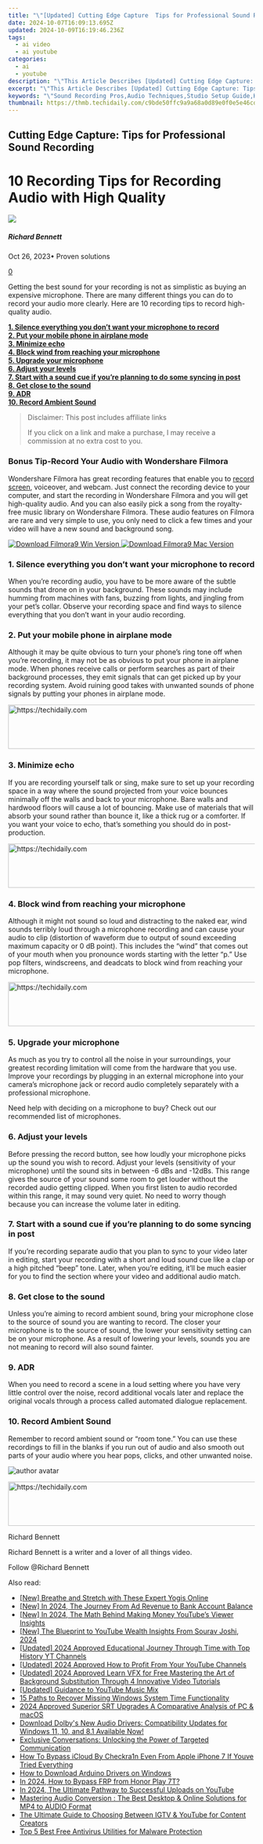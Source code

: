 ```yaml
---
title: "\"[Updated] Cutting Edge Capture  Tips for Professional Sound Recording for 2024\""
date: 2024-10-07T16:09:13.695Z
updated: 2024-10-09T16:19:46.236Z
tags:
  - ai video
  - ai youtube
categories:
  - ai
  - youtube
description: "\"This Article Describes [Updated] Cutting Edge Capture: Tips for Professional Sound Recording for 2024\""
excerpt: "\"This Article Describes [Updated] Cutting Edge Capture: Tips for Professional Sound Recording for 2024\""
keywords: "\"Sound Recording Pros,Audio Techniques,Studio Setup Guide,High-Quality Recordings,Capture Clear Sounds,Audio Editing Basics,Professional Microphones\""
thumbnail: https://thmb.techidaily.com/c9bde50ffc9a9a68a0d89e0f0e5e46cd2e144cb4ea5d9637c925f68f1f756db1.jpg
---
```


## Cutting Edge Capture: Tips for Professional Sound Recording

# 10 Recording Tips for Recording Audio with High Quality

![](https://images.wondershare.com/filmora/article-images/richard-bennett.jpg)

##### Richard Bennett

 Oct 26, 2023• Proven solutions

[0](#commentsBoxSeoTemplate)

Getting the best sound for your recording is not as simplistic as buying an expensive microphone. There are many different things you can do to record your audio more clearly. Here are 10 recording tips to record high-quality audio.

[**1\. Silence everything you don’t want your microphone to record**](#Silence)  
[**2\. Put your mobile phone in airplane mode**](#airplane-mode)  
[**3\. Minimize echo**](#Minimize-echo)  
[**4\. Block wind from reaching your microphone**](#Block-wind)  
[**5\. Upgrade your microphone**](#Upgrade-your-microphone)  
[**6\. Adjust your levels**](#Adjust-your-levels)  
[**7\. Start with a sound cue if you’re planning to do some syncing in post**](#sound-cue)  
[**8\. Get close to the sound**](#Get-close-to-the-sound)  
[**9\. ADR**](#ADR)  
[**10\. Record Ambient Sound**](#Record-Ambient-Sound)

>  Disclaimer: This post includes affiliate links
>
>  If you click on a link and make a purchase, I may receive a commission at no extra cost to you.
>

### Bonus Tip-Record Your Audio with Wondershare Filmora

Wondershare Filmora has great recording features that enable you to [record screen](https://tools.techidaily.com/wondershare/filmora/download/), voiceover, and webcam. Just connect the recording device to your computer, and start the recording in Wondershare Filmora and you will get high-quality audio. And you can also easily pick a song from the royalty-free music library on Wondershare Filmora. These audio features on Filmora are rare and very simple to use, you only need to click a few times and your video will have a new sound and background song.

[![Download Filmora9 Win Version](https://images.wondershare.com/filmora/guide/download-btn-win.jpg) ](https://tools.techidaily.com/wondershare/filmora/download/) [![Download Filmora9 Mac Version](https://images.wondershare.com/filmora/guide/download-btn-mac.jpg) ](https://tools.techidaily.com/wondershare/filmora/download/)

### **1\. Silence everything you don’t want your microphone to record**

When you’re recording audio, you have to be more aware of the subtle sounds that drone on in your background. These sounds may include humming from machines with fans, buzzing from lights, and jingling from your pet’s collar. Observe your recording space and find ways to silence everything that you don’t want in your audio recording.

### **2\. Put your mobile phone in airplane mode**

Although it may be quite obvious to turn your phone’s ring tone off when you’re recording, it may not be as obvious to put your phone in airplane mode. When phones receive calls or perform searches as part of their background processes, they emit signals that can get picked up by your recording system. Avoid ruining good takes with unwanted sounds of phone signals by putting your phones in airplane mode.

<!-- affiliate ads begin -->
<a href="https://appsumo.8odi.net/c/5597632/2002019/7443" target="_top" id="2002019">
  <img src="//a.impactradius-go.com/display-ad/7443-2002019" border="0" alt="https://techidaily.com" width="728" height="90"/>
</a>
<img height="0" width="0" src="https://appsumo.8odi.net/i/5597632/2002019/7443" style="position:absolute;visibility:hidden;" border="0" />
<!-- affiliate ads end -->

### **3\. Minimize echo**

If you are recording yourself talk or sing, make sure to set up your recording space in a way where the sound projected from your voice bounces minimally off the walls and back to your microphone. Bare walls and hardwood floors will cause a lot of bouncing. Make use of materials that will absorb your sound rather than bounce it, like a thick rug or a comforter. If you want your voice to echo, that’s something you should do in post-production.

<!-- affiliate ads begin -->
<a href="https://appsumo.8odi.net/c/5597632/2130875/7443" target="_top" id="2130875">
  <img src="//a.impactradius-go.com/display-ad/7443-2130875" border="0" alt="https://techidaily.com" width="728" height="90"/>
</a>
<img height="0" width="0" src="https://appsumo.8odi.net/i/5597632/2130875/7443" style="position:absolute;visibility:hidden;" border="0" />
<!-- affiliate ads end -->

### **4\. Block wind from reaching your microphone**

Although it might not sound so loud and distracting to the naked ear, wind sounds terribly loud through a microphone recording and can cause your audio to clip (distortion of waveform due to output of sound exceeding maximum capacity or 0 dB point). This includes the “wind” that comes out of your mouth when you pronounce words starting with the letter “p.” Use pop filters, windscreens, and deadcats to block wind from reaching your microphone.

<!-- affiliate ads begin -->
<a href="https://ephamedtechinc.pxf.io/c/5597632/2137211/26400" target="_top" id="2137211">
  <img src="//a.impactradius-go.com/display-ad/26400-2137211" border="0" alt="https://techidaily.com" width="728" height="90"/>
</a>
<img height="0" width="0" src="https://ephamedtechinc.pxf.io/i/5597632/2137211/26400" style="position:absolute;visibility:hidden;" border="0" />
<!-- affiliate ads end -->

### **5\. Upgrade your microphone**

As much as you try to control all the noise in your surroundings, your greatest recording limitation will come from the hardware that you use. Improve your recordings by plugging in an external microphone into your camera’s microphone jack or record audio completely separately with a professional microphone.

Need help with deciding on a microphone to buy? Check out our recommended list of microphones.

### **6\. Adjust your levels**

Before pressing the record button, see how loudly your microphone picks up the sound you wish to record. Adjust your levels (sensitivity of your microphone) until the sound sits in between -6 dBs and -12dBs. This range gives the source of your sound some room to get louder without the recorded audio getting clipped. When you first listen to audio recorded within this range, it may sound very quiet. No need to worry though because you can increase the volume later in editing.

### **7\. Start with a sound cue if you’re planning to do some syncing in post**

If you’re recording separate audio that you plan to sync to your video later in editing, start your recording with a short and loud sound cue like a clap or a high pitched “beep” tone. Later, when you’re editing, it’ll be much easier for you to find the section where your video and additional audio match.

### **8\. Get close to the sound**

Unless you’re aiming to record ambient sound, bring your microphone close to the source of sound you are wanting to record. The closer your microphone is to the source of sound, the lower your sensitivity setting can be on your microphone. As a result of lowering your levels, sounds you are not meaning to record will also sound fainter.

### **9\. ADR**

When you need to record a scene in a loud setting where you have very little control over the noise, record additional vocals later and replace the original vocals through a process called automated dialogue replacement.

### **10\. Record Ambient Sound**

Remember to record ambient sound or “room tone.” You can use these recordings to fill in the blanks if you run out of audio and also smooth out parts of your audio where you hear pops, clicks, and other unwanted noise.

![author avatar](https://images.wondershare.com/filmora/article-images/richard-bennett.jpg)

<!-- affiliate ads begin -->
<a href="https://aligracehair.sjv.io/c/5597632/1868499/19272" target="_top" id="1868499">
  <img src="//a.impactradius-go.com/display-ad/19272-1868499" border="0" alt="https://techidaily.com" width="728" height="90"/>
</a>
<img height="0" width="0" src="https://aligracehair.sjv.io/i/5597632/1868499/19272" style="position:absolute;visibility:hidden;" border="0" />
<!-- affiliate ads end -->

Richard Bennett

Richard Bennett is a writer and a lover of all things video.

Follow @Richard Bennett

<ins class="adsbygoogle"
     style="display:block"
     data-ad-format="autorelaxed"
     data-ad-client="ca-pub-7571918770474297"
     data-ad-slot="1223367746"></ins>

<ins class="adsbygoogle"
     style="display:block"
     data-ad-client="ca-pub-7571918770474297"
     data-ad-slot="8358498916"
     data-ad-format="auto"
     data-full-width-responsive="true"></ins>

<span class="atpl-alsoreadstyle">Also read:</span>
<div><ul>
<li><a href="https://youtube-data.techidaily.com/reathe-and-stretch-with-these-expert-yogis-online/"><u>[New] Breathe and Stretch with These Expert Yogis Online</u></a></li>
<li><a href="https://youtube-data.techidaily.com/n-2024-the-journey-from-ad-revenue-to-bank-account-balance/"><u>[New] In 2024, The Journey From Ad Revenue to Bank Account Balance</u></a></li>
<li><a href="https://youtube-data.techidaily.com/n-2024-the-math-behind-making-money-youtubes-viewer-insights/"><u>[New] In 2024, The Math Behind Making Money YouTube’s Viewer Insights</u></a></li>
<li><a href="https://youtube-data.techidaily.com/he-blueprint-to-youtube-wealth-insights-from-sourav-joshi-2024/"><u>[New] The Blueprint to YouTube Wealth Insights From Sourav Joshi, 2024</u></a></li>
<li><a href="https://youtube-data.techidaily.com/ed-2024-approved-educational-journey-through-time-with-top-history-yt-channels/"><u>[Updated] 2024 Approved Educational Journey Through Time with Top History YT Channels</u></a></li>
<li><a href="https://youtube-data.techidaily.com/ed-2024-approved-how-to-profit-from-your-youtube-channels/"><u>[Updated] 2024 Approved How to Profit From Your YouTube Channels</u></a></li>
<li><a href="https://youtube-data.techidaily.com/ed-2024-approved-learn-vfx-for-free-mastering-the-art-of-background-substitution-through-4-innovative-video-tutorials/"><u>[Updated] 2024 Approved Learn VFX for Free Mastering the Art of Background Substitution Through 4 Innovative Video Tutorials</u></a></li>
<li><a href="https://youtube-data.techidaily.com/ed-guidance-to-youtube-music-mix/"><u>[Updated] Guidance to YouTube Music Mix</u></a></li>
<li><a href="https://windows11.techidaily.com/15-paths-to-recover-missing-windows-system-time-functionality/"><u>15 Paths to Recover Missing Windows System Time Functionality</u></a></li>
<li><a href="https://some-guidance.techidaily.com/2024-approved-superior-srt-upgrades-a-comparative-analysis-of-pc-and-macos/"><u>2024 Approved Superior SRT Upgrades A Comparative Analysis of PC & macOS</u></a></li>
<li><a href="https://hardware-help.techidaily.com/download-dolbys-new-audio-drivers-compatibility-updates-for-windows-11-10-and-81-available-now/"><u>Download Dolby's New Audio Drivers: Compatibility Updates for Windows 11, 10, and 8.1 Available Now!</u></a></li>
<li><a href="https://fox-tls.techidaily.com/exclusive-conversations-unlocking-the-power-of-targeted-communication/"><u>Exclusive Conversations: Unlocking the Power of Targeted Communication</u></a></li>
<li><a href="https://activate-lock.techidaily.com/how-to-bypass-icloud-by-checkra1n-even-from-apple-iphone-7-if-youve-tried-everything-by-drfone-ios/"><u>How To Bypass iCloud By Checkra1n Even From Apple iPhone 7 If Youve Tried Everything</u></a></li>
<li><a href="https://win-amazing.techidaily.com/how-to-download-arduino-drivers-on-windows/"><u>How to Download Arduino Drivers on Windows</u></a></li>
<li><a href="https://bypass-frp.techidaily.com/in-2024-how-to-bypass-frp-from-honor-play-7t-by-drfone-android/"><u>In 2024, How to Bypass FRP from Honor Play 7T?</u></a></li>
<li><a href="https://youtube-help.techidaily.com/in-2024-the-ultimate-pathway-to-successful-uploads-on-youtube/"><u>In 2024, The Ultimate Pathway to Successful Uploads on YouTube</u></a></li>
<li><a href="https://media-tips.techidaily.com/mastering-audio-conversion-the-best-desktop-and-online-solutions-for-mp4-to-audio-format/"><u>Mastering Audio Conversion : The Best Desktop & Online Solutions for MP4 to AUDIO Format</u></a></li>
<li><a href="https://youtube-data.techidaily.com/ltimate-guide-to-choosing-between-igtv-and-youtube-for-content-creators/"><u>The Ultimate Guide to Choosing Between IGTV & YouTube for Content Creators</u></a></li>
<li><a href="https://tech-renaissance.techidaily.com/top-5-best-free-antivirus-utilities-for-malware-protection/"><u>Top 5 Best Free Antivirus Utilities for Malware Protection</u></a></li>
</ul></div>

